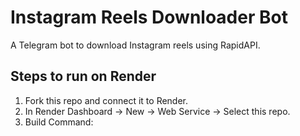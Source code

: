 # Instagram Reels Downloader Bot

A Telegram bot to download Instagram reels using RapidAPI.

## Steps to run on Render
1. Fork this repo and connect it to Render.
2. In Render Dashboard → New → Web Service → Select this repo.
3. Build Command:
